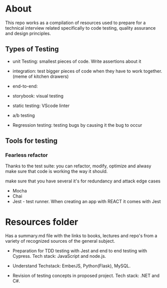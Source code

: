 # About

This repo works as a compilation of resources used to prepare for a technical interview related specifically to code testing, quality assurance and design principles.

## Types of Testing

* unit Testing: smallest pieces of code. Write assertions about it

* integration: test bigger pieces of code when they have to work together. (meme of kitchen drawers)

* end-to-end: 

* storybook: visual testing

* static testing: VScode linter

* a/b testing

* Regression testing: testing bugs by causing it the bug to occur

## Tools for testing
 ### Fearless refactor

 Thanks to the test suite: you can refactor, modify, optimize and alwasy make sure that code is working the way it should.

 make sure that you have several it's for redundancy and attack edge cases

* Mocha
* Chai
* Jest - test runner. When creating an app with REACT it comes with Jest


# Resources folder 
Has a summary.md file with the links to books, lectures and repo's from a variety of recognized sources of the general subject. 

- Preparation for TDD testing with Jest and end to end testing with Cypress. Tech stack: JavaScript and node.js.

- Understand Techstack: EmberJS, Python(Flask), MySQL.

- Revision of testing concepts in proposed project. Tech stack:  .NET and C#.

